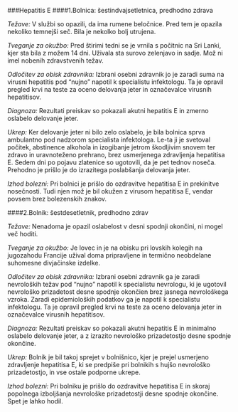 ###Hepatitis E
####1.Bolnica: šestindvajsetletnica, predhodno zdrava

*Težave:* V službi so opazili, da ima rumene beločnice. Pred tem je opazila nekoliko temnejši seč. Bila je nekolko bolj utrujena. 

*Tveganje za okužbo:* Pred štirimi tedni se je vrnila s počitnic na Sri Lanki, kjer sta bila z možem 14 dni. Uživala sta surovo zelenjavo in sadje. Mož ni imel nobenih zdravstvenih težav.

*Odločitev za obisk zdravnika:* Izbrani osebni zdravnik jo je zaradi suma na virusni hepatitis pod “nujno” napotil k specialistu infektologu. Ta je opravil pregled krvi na teste za oceno delovanja jeter in označevalce virusnih hepatitisov.

*Diagnoza:* Rezultati preiskav so pokazali akutni hepatitis E in zmerno oslabelo delovanje jeter. 

*Ukrep:* Ker delovanje jeter ni bilo zelo oslabelo, je bila bolnica sprva ambulantno pod nadzorom specialista infektologa. Le-ta ji je svetoval počitek, abstinence alkohola in izogibanje jetrom škodljivim snovem ter zdravo in uravnoteženo prehrano, brez  usmerjenega zdravljenja hepatitisa E. Sedem dni po pojavu zlatenice so ugotovili, da je pet tednov noseča. Prehodno je prišlo je do izrazitega poslabšanja delovanja jeter.

*Izhod bolezni:* Pri bolnici je prišlo do ozdravitve hepatitisa E in prekinitve nosečnosti. Tudi njen mož je bil okužen z virusom hepatitisa E, vendar povsem brez bolezenskih znakov. 

####2.Bolnik: šestdesetletnik, predhodno zdrav

*Težave:* Nenadoma je opazil oslabelost v desni spodnji okončini, ni mogel več hoditi. 

*Tveganje za okužbo:* Je lovec in je na obisku pri lovskih kolegih na jugozahodu Francije užival doma pripravljene in termično neobdelane suhomesne divjačinske izdelke. 

*Odločitev za obisk zdravnika:* Izbrani osebni zdravnik ga je zaradi nevroloških težav pod “nujno” napotil k specialistu nevrologu, ki je ugotovil nevrološko prizadetost desne spodnje okončien brez jasnega nevrološkega vzroka.  Zaradi epidemioloških podatkov ga je napotil k specialistu infektologu. Ta je opravil pregled krvi na teste za oceno delovanja jeter in označevalce virusnih hepatitisov.

*Diagnoza:* Rezultati preiskav so pokazali akutni hepatitis E in minimalno oslabelo delovanje jeter, a z izrazito nevrološko prizadetostjo desne spodnje okončine. 

*Ukrep:* Bolnik je bil takoj sprejet v bolnišnico, kjer je prejel usmerjeno zdravljenje hepatitisa E, ki se predpiše pri bolnikih s hujšo nevrološko prizadetostjo, in vse ostale podporne ukrepe.  

*Izhod bolezni:* Pri bolniku je prišlo do ozdravitve hepatitisa E in skoraj popolnega izboljšanja nevrološke prizadetostji desne spodnje okončine. Spet je lahko hodil. 
